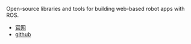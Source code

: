 
Open-source libraries and tools for building web-based robot apps with ROS.

- [官网](https://robotwebtools.github.io/)
- [github](https://github.com/RobotWebTools)
